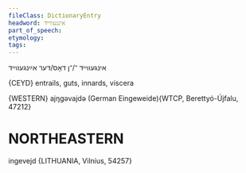 ```yaml
---
fileClass: DictionaryEntry
headword: אינגעווייד
part_of_speech: 
etymology: 
tags: 
---
```

אינגעווייד
־/־ן
דאָס/דער
אײַנגעווייד

{CEYD}
entrails, guts, innards, viscera

{WESTERN}
ajŋgəvajdə (German Eingeweide){WTCP, Berettyó-Újfalu, 47212}

NORTHEASTERN
==============

ingevejd {LITHUANIA, Vilnius, 54257}